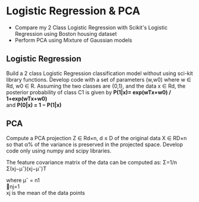 # Logistic Regression & PCA
- Compare my 2 Class Logistic Regression with Scikit's Logistic Regression using Boston housing dataset
- Perform PCA using Mixture of Gaussian models 

## Logistic Regression 
Build a 2 class Logistic Regression classification model without using sci-kit library functions. Develop code with a set of parameters (w,w0) where w ∈ Rd, w0 ∈ R. Assuming the two classes are {0,1}, and the data x ∈ Rd, the posterior probability of class C1 is given by
__P(1|x)= exp(wTx+w0) / 1+exp(wTx+w0)__ \
and __P(0|x) = 1 − P(1|x)__

## PCA
Compute a PCA projection Z ∈ Rd×n, d ≤ D of the original data X ∈ RD×n so that α% of the variance is preserved in the projected space. Develop code only using numpy and scipy libraries. 

The feature covariance matrix of the data can be computed as:
Σ=1/n Σ(xj−μˆ)(xj−μˆ)T

where μˆ = n1 \
􏰉nj=1 \
xj is the mean of the data points
